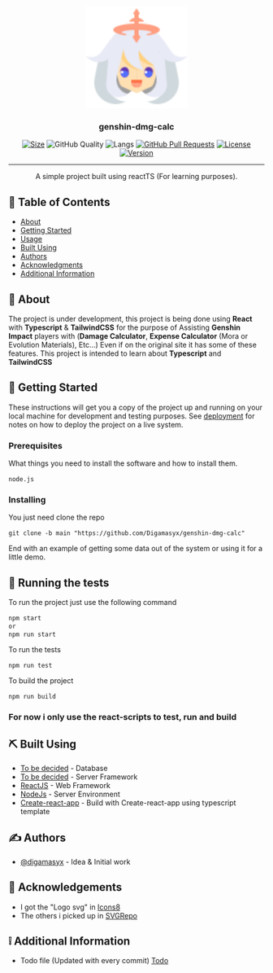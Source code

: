<p align="center">
  <a href="" rel="noopener">
 <img width=200px height=200px src="./src/components/aside/icon/paimon/paimon48.svg" alt="Project logo"></a>
</p>

<h3 align="center">genshin-dmg-calc</h3>

<div align="center">

[![Size](https://img.shields.io/github/repo-size/Digamasyx/genshin-dmg-calc?style=for-the-badge)]()
![GitHub Quality](https://img.shields.io/codefactor/grade/github/digamasyx/genshin-dmg-calc?style=for-the-badge)
![Langs](https://img.shields.io/github/languages/top/Digamasyx/genshin-dmg-calc?style=for-the-badge)
[![GitHub Pull Requests](https://img.shields.io/github/issues-pr/Digamasyx/genshin-dmg-calc?style=for-the-badge)]()
[![License](https://img.shields.io/github/license/Digamasyx/genshin-dmg-calc?style=for-the-badge)](/LICENSE)
[![Version](https://img.shields.io/github/package-json/v/digamasyx/genshin-dmg-calc?style=for-the-badge)](/package.json)

</div>

---

<p align="center"> A simple project built using reactTS (For learning purposes).
    <br> 
</p>

## 📝 Table of Contents

- [About](#about)
- [Getting Started](#getting_started)
- [Usage](#usage)
- [Built Using](#built_using)
- [Authors](#authors)
- [Acknowledgments](#acknowledgement)
- [Additional Information](#additional)

## 🧐 About <a name = "about"></a>

The project is under development, this project is being done using **React** with **Typescript** & **TailwindCSS** for the purpose of Assisting **Genshin Impact** players with (**Damage Calculator**, **Expense Calculator** (Mora or Evolution Materials), Etc...) Even if on the original site it has some of these features. This project is intended to learn about **Typescript** and **TailwindCSS**

## 🏁 Getting Started <a name = "getting_started"></a>

These instructions will get you a copy of the project up and running on your local machine for development and testing purposes. See [deployment](#deployment) for notes on how to deploy the project on a live system.

### Prerequisites

What things you need to install the software and how to install them.

```
node.js
```

### Installing


You just need clone the repo

```
git clone -b main "https://github.com/Digamasyx/genshin-dmg-calc"
```

End with an example of getting some data out of the system or using it for a little demo.

## 🔧 Running the tests <a name = "tests"></a>
To run the project just use the following command
```
npm start
or
npm run start
```
To run the tests
```
npm run test
```
To build the project
```
npm run build
```

### For now i only use the react-scripts to test, run and build


## ⛏️ Built Using <a name = "built_using"></a>

- [To be decided]() - Database
- [To be decided]() - Server Framework
- [ReactJS](https://reactjs.org/) - Web Framework
- [NodeJs](https://nodejs.org/en/) - Server Environment
- [Create-react-app](https://create-react-app.dev/) - Build with Create-react-app using typescript template

## ✍️ Authors <a name = "authors"></a>

- [@digamasyx](https://github.com/digamasyx) - Idea & Initial work

## 🎉 Acknowledgements <a name = "acknowledgement"></a>
- I got the "Logo svg" in [Icons8](https://icons8.com/icons/set/genshin-impact)
- The others i picked up in [SVGRepo](https://www.svgrepo.com/) 

## ❕ Additional Information <a name = "additional"></a>
- Todo file (Updated with every commit) [Todo](/todo.md)
